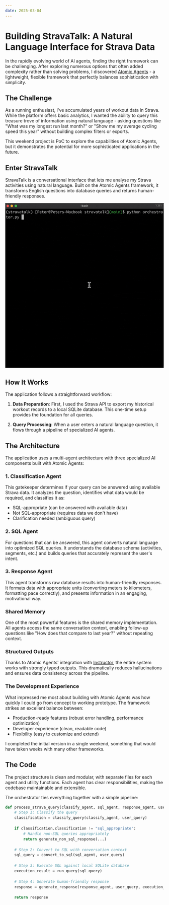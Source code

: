 ```yaml
---
date: 2025-03-04
---
```


# Building StravaTalk: A Natural Language Interface for Strava Data

In the rapidly evolving world of AI agents, finding the right framework can be challenging. After exploring numerous options that often added complexity rather than solving problems, I discovered [Atomic Agents](https://github.com/atomic-agents/atomic-agents) - a lightweight, flexible framework that perfectly balances sophistication with simplicity.

## The Challenge

As a running enthusiast, I've accumulated years of workout data in Strava. While the platform offers basic analytics, I wanted the ability to query this treasure trove of information using natural language - asking questions like "What was my longest run last month?" or "Show me my average cycling speed this year" without building complex filters or exports.

This weekend project is PoC to explore the capabilities of Atomic Agents, but it demonstrates the potential for more sophisticated applications in the future.

## Enter StravaTalk

StravaTalk is a conversational interface that lets me analyse my Strava activities using natural language. Built on the Atomic Agents framework, it transforms English questions into database queries and returns human-friendly responses.

![StravaTalk App](../../assets/images/StravaTalk.gif)

## How It Works

The application follows a straightforward workflow:

1. **Data Preparation**: First, I used the Strava API to export my historical workout records to a local SQLite database. This one-time setup provides the foundation for all queries.

2. **Query Processing**: When a user enters a natural language question, it flows through a pipeline of specialized AI agents.

## The Architecture

The application uses a multi-agent architecture with three specialized AI components built with Atomic Agents:

### 1. Classification Agent

This gatekeeper determines if your query can be answered using available Strava data. It analyzes the question, identifies what data would be required, and classifies it as:
- SQL-appropriate (can be answered with available data)
- Not SQL-appropriate (requires data we don't have)
- Clarification needed (ambiguous query)

### 2. SQL Agent

For questions that can be answered, this agent converts natural language into optimized SQL queries. It understands the database schema (activities, segments, etc.) and builds queries that accurately represent the user's intent.

### 3. Response Agent

This agent transforms raw database results into human-friendly responses. It formats data with appropriate units (converting meters to kilometers, formatting pace correctly), and presents information in an engaging, motivational way.

### Shared Memory

One of the most powerful features is the shared memory implementation. All agents access the same conversation context, enabling follow-up questions like "How does that compare to last year?" without repeating context.

### Structured Outputs

Thanks to Atomic Agents' integration with [Instructor](https://github.com/jxnl/instructor), the entire system works with strongly typed outputs. This dramatically reduces hallucinations and ensures data consistency across the pipeline.

### The Development Experience

What impressed me most about building with Atomic Agents was how quickly I could go from concept to working prototype. The framework strikes an excellent balance between:

- Production-ready features (robust error handling, performance optimization)
- Developer experience (clean, readable code)
- Flexibility (easy to customize and extend)

I completed the initial version in a single weekend, something that would have taken weeks with many other frameworks.

## The Code

The project structure is clean and modular, with separate files for each agent and utility functions. Each agent has clear responsibilities, making the codebase maintainable and extensible.

The orchestrator ties everything together with a simple pipeline:

```python
def process_strava_query(classify_agent, sql_agent, response_agent, user_query):
    # Step 1: Classify the query
    classification = classify_query(classify_agent, user_query)
    
    if classification.classification != "sql_appropriate":
        # Handle non-SQL queries appropriately
        return generate_non_sql_response(...)
    
    # Step 2: Convert to SQL with conversation context
    sql_query = convert_to_sql(sql_agent, user_query)
    
    # Step 3: Execute SQL against local SQLite database
    execution_result = run_query(sql_query)
    
    # Step 4: Generate human-friendly response
    response = generate_response(response_agent, user_query, execution_result)
    
    return response